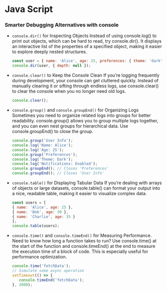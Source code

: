 # Java Script

### Smarter Debugging Alternatives with console
 - ```console.dir()``` for Inspecting Objects
   Instead of using console.log() to print out objects, which can be hard to read, try console.dir(). It displays an interactive list of the properties of a specified object, making it easier to explore deeply nested structures.
   ```js
   const user = { name: 'Alice', age: 25, preferences: { theme: 'dark', notifications: true } };
   console.dir(user, { depth: null });
   ```
 - ```console.clear()``` to Keep the Console Clean
   If you’re logging frequently during development, your console can get cluttered quickly. Instead of manually clearing it or sifting through endless logs, use console.clear() to clear the console when you no longer need old logs.
   ```js
   console.clear();
   ```
 - ```console.group()``` and ```console.groupEnd()``` for Organizing Logs
   Sometimes you need to organize related logs into groups for better readability. console.group() allows you to group multiple logs together, and you can even nest groups for hierarchical data. Use console.groupEnd() to close the group.
   ```js
   console.group('User Info');
   console.log('Name: Alice');
   console.log('Age: 25');
   console.group('Preferences');
   console.log('Theme: Dark');
   console.log('Notifications: Enabled');
   console.groupEnd(); // Closes 'Preferences'
   console.groupEnd(); // Closes 'User Info'
   ```
- ```console.table()``` for Displaying Tabular Data
  If you’re dealing with arrays of objects or large datasets, console.table() can format your output into a nice, readable table, making it easier to visualize complex data.
  ```js
  const users = [
  { name: 'Alice', age: 25 },
  { name: 'Bob', age: 30 },
  { name: 'Charlie', age: 35 }
  ];
  console.table(users);
  ```
- ```console.time()``` and ```console.timeEnd()``` for Measuring Performance.
   Need to know how long a function takes to run? Use console.time() at the start of the function and console.timeEnd() at the end to measure the execution time of a block of code. This is especially useful for performance optimization.
   ```js
   console.time('fetchData');
   // Simulate some async operation
   setTimeout(() => {
      console.timeEnd('fetchData');
   }, 2000);
   ```

